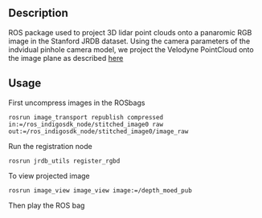 ## Description
ROS package used to project 3D lidar point clouds onto a panaromic RGB image in the Stanford JRDB dataset.
Using the camera parameters of the indvidual pinhole camera model, we project the Velodyne PointCloud onto the image plane as described [here](http://download.cs.stanford.edu/downloads/jrdb/Sensor_setup_JRDB.pdf)


## Usage 

First uncompress images in the ROSbags
```
rosrun image_transport republish compressed in:=/ros_indigosdk_node/stitched_image0 raw out:=/ros_indigosdk_node/stitched_image0/image_raw

```
Run the registration node
```
rosrun jrdb_utils register_rgbd
```

To view projected image 

```
rosrun image_view image_view image:=/depth_moed_pub 

```
Then play the ROS bag
